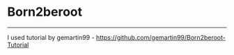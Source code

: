 # Born2beroot

---

I used tutorial by gemartin99 - https://github.com/gemartin99/Born2beroot-Tutorial
